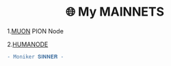 <h1 align="center">🌐 My MAINNETS </h1>

1.[MUON](https://app.muon.net/dashboard/) PION Node

2.[HUMANODE](https://telemetry.humanode.io/#list/0xc56fa32442b2dad76f214b3ae07998e4ca09736e4813724bfb0717caae2c8bee)
```diff
- Moniker 𝐒𝐈𝐍𝐍𝐄𝐑 -
```
